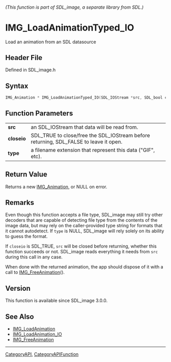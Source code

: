 ###### (This function is part of SDL_image, a separate library from SDL.)
# IMG_LoadAnimationTyped_IO

Load an animation from an SDL datasource

## Header File

Defined in SDL_image.h

## Syntax

```c
IMG_Animation * IMG_LoadAnimationTyped_IO(SDL_IOStream *src, SDL_bool closeio, const char *type);

```

## Function Parameters

|                 |                                                                                       |
| --------------- | ------------------------------------------------------------------------------------- |
| **src**         | an SDL_IOStream that data will be read from.                                          |
| **closeio**     | SDL_TRUE to close/free the SDL_IOStream before returning, SDL_FALSE to leave it open. |
| **type**        | a filename extension that represent this data ("GIF", etc).                           |

## Return Value

Returns a new [IMG_Animation](IMG_Animation), or NULL on error.

## Remarks

Even though this function accepts a file type, SDL_image may still try
other decoders that are capable of detecting file type from the contents of
the image data, but may rely on the caller-provided type string for formats
that it cannot autodetect. If `type` is NULL, SDL_image will rely solely on
its ability to guess the format.

If `closeio` is SDL_TRUE, `src` will be closed before returning, whether
this function succeeds or not. SDL_image reads everything it needs from
`src` during this call in any case.

When done with the returned animation, the app should dispose of it with a
call to [IMG_FreeAnimation](IMG_FreeAnimation)().

## Version

This function is available since SDL_image 3.0.0.

## See Also

- [IMG_LoadAnimation](IMG_LoadAnimation)
- [IMG_LoadAnimation_IO](IMG_LoadAnimation_IO)
- [IMG_FreeAnimation](IMG_FreeAnimation)

----
[CategoryAPI](CategoryAPI), [CategoryAPIFunction](CategoryAPIFunction)

